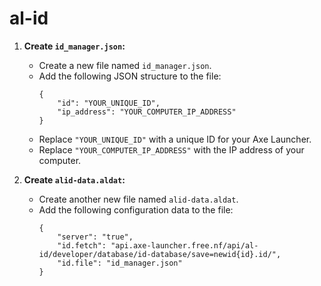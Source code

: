 # al-id

1. **Create `id_manager.json`:**
   - Create a new file named `id_manager.json`.
   - Add the following JSON structure to the file:
     ```
     {
         "id": "YOUR_UNIQUE_ID",
         "ip_address": "YOUR_COMPUTER_IP_ADDRESS"
     }
     ```
   - Replace `"YOUR_UNIQUE_ID"` with a unique ID for your Axe Launcher.
   - Replace `"YOUR_COMPUTER_IP_ADDRESS"` with the IP address of your computer.

2. **Create `alid-data.aldat`:**
   - Create another new file named `alid-data.aldat`.
   - Add the following configuration data to the file:
     ```
     {
         "server": "true",
         "id.fetch": "api.axe-launcher.free.nf/api/al-id/developer/database/id-database/save=newid{id}.id/",
         "id.file": "id_manager.json"
     }
     ```

